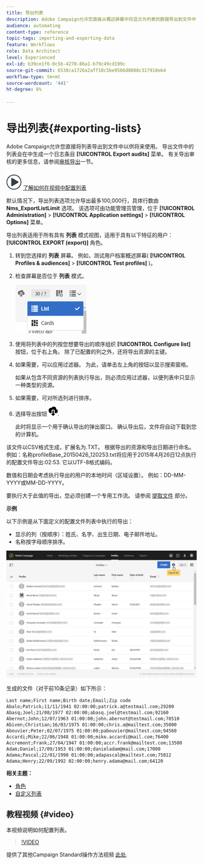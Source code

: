 ```yaml
---
title: 导出列表
description: Adobe Campaign允许您直接从概述屏幕中将显示为列表的数据导出到文件中，以供将来使用。
audience: automating
content-type: reference
topic-tags: importing-and-exporting-data
feature: Workflows
role: Data Architect
level: Experienced
exl-id: b39ce1f6-0c5b-4270-86a1-b79c49cd199c
source-git-commit: 6530ca1726a2aff18c5be9566d8008c317918e64
workflow-type: tm+mt
source-wordcount: '441'
ht-degree: 6%

---
```


# 导出列表{#exporting-lists}

Adobe Campaign允许您直接将列表导出到文件中以供将来使用。 导出文件中的列表会在中生成一个日志条目 **[!UICONTROL Export audits]** 菜单。 有关导出审核的更多信息，请参阅[审核导出](../../administration/using/auditing-export-logs.md)一节。

![](assets/do-not-localize/how-to-video.png) [了解如何在视频中配置列表](#video)

默认情况下，导出列表选项允许导出最多100,000行，具体行数由 **Nms_ExportListLimit** 选项。 该选项可由功能管理员管理，位于 **[!UICONTROL Administration]** > **[!UICONTROL Application settings]** > **[!UICONTROL Options]** 菜单。

导出列表适用于所有具有 **列表** 模式视图，适用于具有以下特征的用户： **[!UICONTROL EXPORT (export)]** 角色。

1. 转到您选择的 **列表** 屏幕。 例如，测试用户档案概述屏幕( **[!UICONTROL Profiles & audiences]** > **[!UICONTROL Test profiles]** )。
1. 检查屏幕是否位于 **列表** 模式。

   ![](assets/export_list_mode_switch.png)

1. 使用将列表中的列按您想要导出的顺序组织 **[!UICONTROL Configure list]** 按钮，位于右上角。 除了已配置的列之外，还将导出资源的主键。
1. 如果需要，可以应用过滤器。 为此，请单击左上角的按钮以显示搜索窗格。

   如果从包含不同资源的列表执行导出，则必须应用过滤器，以便列表中只显示一种类型的资源。

1. 如果需要，可对所选列进行排序。
1. 选择导出按钮 ![](assets/exportlistbutton.png).

   此时将显示一个用于确认导出的弹出窗口。 确认导出后，文件将自动下载到您的计算机。

该文件以CSV格式生成，扩展名为.TXT。 根据导出的资源和导出日期进行命名。 例如：名称profileBase_20150426_120253.txt将应用于2015年4月26日12点执行的配置文件导出:02:53. 它以UTF-8格式编码。

数值和日期会考虑执行导出的用户的本地时间（区域设置）。 例如：DD-MM-YYYY或MM-DD-YYYY。

要执行大于此值的导出，您必须创建一个专用工作流。 请参阅 [提取文件](../../automating/using/extract-file.md) 部分。

**示例**

以下示例是从下面定义的配置文件列表中执行的导出：

* 显示的列（按顺序）：姓氏、名字、出生日期、电子邮件地址。
* 名称按字母顺序排序。

![](assets/export_list_example1.png)

生成的文件（对于前10条记录）如下所示：

```
Last name;First name;Birth date;Email;Zip code
Abalo;Patrick;11/11/1941 02:00:00;patrick.a@testmail.com;29200
Abasq;Joel;21/08/1977 02:00:00;abasq.joel@testmail.com;92160
Abernot;John;12/07/1963 01:00:00;john.abernot@testmail.com;78510
Abiven;Christian;16/03/1975 01:00:00;chris.a@mailtest.com;35000
Abouvier;Peter;02/07/1975 01:00:00;pabouvier@mailtest.com;94560
Accardi;Mike;22/06/1948 01:00:00;mike.accardi@mail.com;76400
Accremont;Frank;27/04/1947 01:00:00;accr.frank@mailtest.com;13500
Adam;Daniel;17/09/1953 01:00:00;danieladam@mail.com;17000
Adama;Pascal;22/01/1990 01:00:00;adapascal@mailtest.com;75012
Adama;Henry;22/09/1992 02:00:00;henry.adama@mail.com;64120
```

**相关主题：**

* [角色](../../administration/using/list-of-roles.md)
* [自定义列表](../../start/using/customizing-lists.md)

## 教程视频 {#video}

本视频说明如何配置列表。

>[!VIDEO](https://video.tv.adobe.com/v/25288/?quality=12)

提供了其他Campaign Standard操作方法视频 [此处](https://experienceleague.adobe.com/docs/campaign-standard-learn/tutorials/overview.html?lang=zh-Hans).
